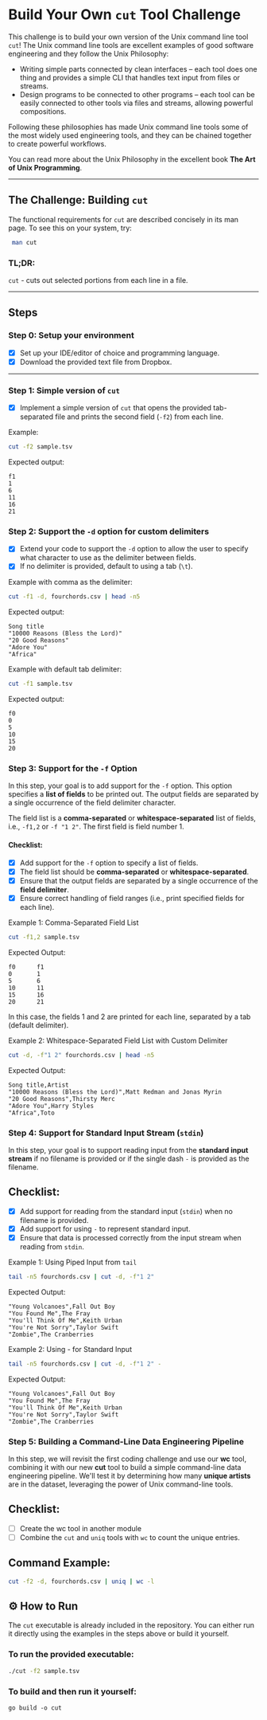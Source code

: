 # Build Your Own `cut` Tool Challenge

This challenge is to build your own version of the Unix command line tool `cut`! The Unix command line tools are excellent examples of good software engineering and they follow the Unix Philosophy:

- Writing simple parts connected by clean interfaces – each tool does one thing and provides a simple CLI that handles text input from files or streams.
- Design programs to be connected to other programs – each tool can be easily connected to other tools via files and streams, allowing powerful compositions.

Following these philosophies has made Unix command line tools some of the most widely used engineering tools, and they can be chained together to create powerful workflows.

You can read more about the Unix Philosophy in the excellent book **The Art of Unix Programming**.

---

## The Challenge: Building `cut`

The functional requirements for `cut` are described concisely in its man page. To see this on your system, try:

```bash
 man cut
 ```

### TL;DR:
`cut` - cuts out selected portions from each line in a file.

---

## Steps

### Step 0: Setup your environment
- [x] Set up your IDE/editor of choice and programming language.
- [x] Download the provided text file from Dropbox.

---

### Step 1: Simple version of `cut`
- [x] Implement a simple version of `cut` that opens the provided tab-separated file and prints the second field (`-f2`) from each line.

Example:
```bash
cut -f2 sample.tsv
```

Expected output:
```
f1
1
6
11
16
21
```

### Step 2: Support the `-d` option for custom delimiters
- [x] Extend your code to support the `-d` option to allow the user to specify what character to use as the delimiter between fields.
- [x] If no delimiter is provided, default to using a tab (`\t`).

Example with comma as the delimiter:
```bash
cut -f1 -d, fourchords.csv | head -n5
```

Expected output:
```
Song title
"10000 Reasons (Bless the Lord)"
"20 Good Reasons"
"Adore You"
"Africa"
```

Example with default tab delimiter:
```bash
cut -f1 sample.tsv
```

Expected output:
```
f0
0
5
10
15
20
```


### Step 3: Support for the `-f` Option

In this step, your goal is to add support for the `-f` option. This option specifies a **list of fields** to be printed out. The output fields are separated by a single occurrence of the field delimiter character.

The field list is a **comma-separated** or **whitespace-separated** list of fields, i.e., `-f1,2` or `-f "1 2"`. The first field is field number 1.

#### Checklist:

- [x] Add support for the `-f` option to specify a list of fields.
- [x] The field list should be **comma-separated** or **whitespace-separated**.
- [x] Ensure that the output fields are separated by a single occurrence of the **field delimiter**.
- [x] Ensure correct handling of field ranges (i.e., print specified fields for each line).

Example 1: Comma-Separated Field List

```bash
cut -f1,2 sample.tsv
```

Expected Output:
```
f0      f1
0       1
5       6
10      11
15      16
20      21
```

In this case, the fields 1 and 2 are printed for each line, separated by a tab (default delimiter).

Example 2: Whitespace-Separated Field List with Custom Delimiter

```bash
cut -d, -f"1 2" fourchords.csv | head -n5
```

Expected Output:
```
Song title,Artist
"10000 Reasons (Bless the Lord)",Matt Redman and Jonas Myrin
"20 Good Reasons",Thirsty Merc
"Adore You",Harry Styles
"Africa",Toto
```

### Step 4: Support for Standard Input Stream (`stdin`)

In this step, your goal is to support reading input from the **standard input stream** if no filename is provided or if the single dash `-` is provided as the filename.

## Checklist:
- [x] Add support for reading from the standard input (`stdin`) when no filename is provided.
- [x] Add support for using `-` to represent standard input.
- [x] Ensure that data is processed correctly from the input stream when reading from `stdin`.

Example 1: Using Piped Input from `tail`

```bash
tail -n5 fourchords.csv | cut -d, -f"1 2"
```

Expected Output:
```
"Young Volcanoes",Fall Out Boy
"You Found Me",The Fray
"You'll Think Of Me",Keith Urban
"You're Not Sorry",Taylor Swift
"Zombie",The Cranberries
```

Example 2: Using - for Standard Input

```bash
tail -n5 fourchords.csv | cut -d, -f"1 2" -
```

Expected Output:
```
"Young Volcanoes",Fall Out Boy
"You Found Me",The Fray
"You'll Think Of Me",Keith Urban
"You're Not Sorry",Taylor Swift
"Zombie",The Cranberries
```

### Step 5: Building a Command-Line Data Engineering Pipeline

In this step, we will revisit the first coding challenge and use our **wc** tool, combining it with our new **cut** tool to build a simple command-line data engineering pipeline. We'll test it by determining how many **unique artists** are in the dataset, leveraging the power of Unix command-line tools.

## Checklist:
- [ ] Create the wc tool in another module
- [ ] Combine the `cut` and `uniq` tools with `wc` to count the unique entries.

## Command Example:

```bash
cut -f2 -d, fourchords.csv | uniq | wc -l
```

## ⚙️ How to Run

The `cut` executable is already included in the repository. You can either run it directly using the examples in the steps above or build it yourself.

### To run the provided executable:

```bash
./cut -f2 sample.tsv
```
### To build and then run it yourself:

```
go build -o cut
```

